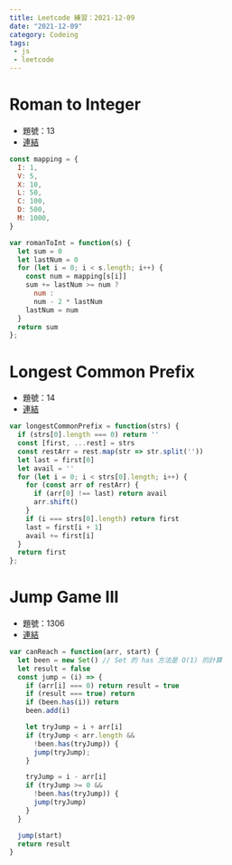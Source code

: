 ```yaml
---
title: Leetcode 練習：2021-12-09 
date: "2021-12-09"
category: Codeing
tags:
 - js
 - leetcode
---
```


# Roman to Integer
* 題號：13
* [連結](https://leetcode.com/problems/roman-to-integer/)

```js
const mapping = {
  I: 1,
  V: 5,
  X: 10,
  L: 50,
  C: 100,
  D: 500,
  M: 1000,
}

var romanToInt = function(s) {
  let sum = 0
  let lastNum = 0
  for (let i = 0; i < s.length; i++) {
    const num = mapping[s[i]]
    sum += lastNum >= num ?
      num :
      num - 2 * lastNum
    lastNum = num
  }
  return sum
};
```

# Longest Common Prefix
* 題號：14
* [連結](https://leetcode.com/problems/longest-common-prefix/)

```js
var longestCommonPrefix = function(strs) {
  if (strs[0].length === 0) return ''
  const [first, ...rest] = strs
  const restArr = rest.map(str => str.split(''))
  let last = first[0]
  let avail = ''
  for (let i = 0; i < strs[0].length; i++) {
    for (const arr of restArr) {
      if (arr[0] !== last) return avail
      arr.shift()
    }
    if (i === strs[0].length) return first
    last = first[i + 1]
    avail += first[i]
  }
  return first
};
```

# Jump Game III
* 題號：1306
* [連結](https://leetcode.com/problems/jump-game-iii/)

```js
var canReach = function(arr, start) {
  let been = new Set() // Set 的 has 方法是 O(1) 的計算
  let result = false
  const jump = (i) => {
    if (arr[i] === 0) return result = true
    if (result === true) return
    if (been.has(i)) return
    been.add(i)

    let tryJump = i + arr[i]
    if (tryJump < arr.length &&
      !been.has(tryJump)) {
      jump(tryJump);
    }

    tryJump = i - arr[i]
    if (tryJump >= 0 &&
      !been.has(tryJump)) {
      jump(tryJump)
    }
  }

  jump(start)
  return result
}
```
